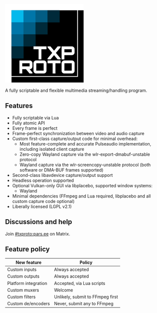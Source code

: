 ![txproto](./resources/logo.svg)

A fully scriptable and flexible multimedia streaming/handling program.

Features
--------
 * Fully scriptable via Lua
 * Fully atomic API
 * Every frame is perfect
 * Frame-perfect synchronization between video and audio capture
 * Custom first-class capture/output code for minimal overhead:
     * Most feature-complete and accurate Pulseaudio implementation, including isolated client capture
     * Zero-copy Wayland capture via the wlr-export-dmabuf-unstable protocol
     * Wayland capture via the wlr-screencopy-unstable protocol (both software or DMA-BUF frames supported)
 * Second-class libavdevice capture/output support
 * Headless operation supported
 * Optional Vulkan-only GUI via libplacebo, supported window systems:
     * Wayland
 * Minimal dependencies (FFmpeg and Lua required, libplacebo and all custom capture code optional)
 * Liberally licensed (LGPL v2.1)

Discussions and help
--------------------

Join [#txproto:pars.ee](https://matrix.to/#/#txproto:pars.ee) on Matrix.

Feature policy
--------------
| New feature          | Policy                                 |
|----------------------|----------------------------------------|
| Custom inputs        | Always accepted                        |
| Custom outputs       | Always accepted                        |
| Platform integration | Accepted, via Lua scripts              |
| Custom muxers        | Welcome                                |
| Custom filters       | Unlikely, submit to FFmpeg first       |
| Custom de/encoders   | Never, submit any to FFmpeg            |
